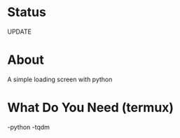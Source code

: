 # Status
UPDATE


# About
A simple loading screen with python


# What Do You Need (termux)
-python 
-tqdm 
